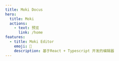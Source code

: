 ```yaml
---
title: Moki Docus
hero:
  title: Moki
  actions:
    - text: 预览
      link: /home
features:
  - title: Moki Editor
    emoji: 🚀
    description: 基于React + Typescript 开发的编辑器
---
```

